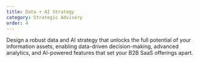 ```yaml
---
title: Data + AI Strategy
category: Strategic Advisory
order: 4
---
```

Design a robust data and AI strategy that unlocks the full potential of your information assets, enabling data-driven decision-making, advanced analytics, and AI-powered features that set your B2B SaaS offerings apart.

